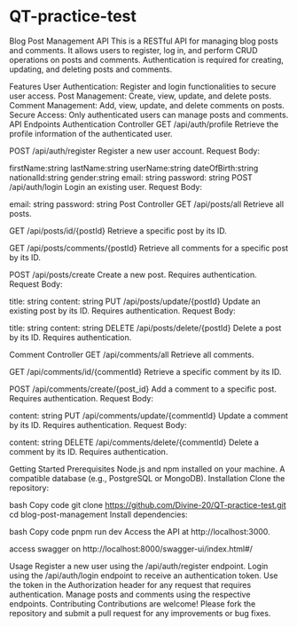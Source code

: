 # QT-practice-test
Blog Post Management API
This is a RESTful API for managing blog posts and comments. It allows users to register, log in, and perform CRUD operations on posts and comments. Authentication is required for creating, updating, and deleting posts and comments.

Features
User Authentication: Register and login functionalities to secure user access.
Post Management: Create, view, update, and delete posts.
Comment Management: Add, view, update, and delete comments on posts.
Secure Access: Only authenticated users can manage posts and comments.
API Endpoints
Authentication Controller
GET /api/auth/profile
Retrieve the profile information of the authenticated user.

POST /api/auth/register
Register a new user account.
Request Body:

firstName:string
lastName:string
userName:string
dateOfBirth:string
nationalId:string
gender:string
email: string
password: string
POST /api/auth/login
Login an existing user.
Request Body:

email: string
password: string
Post Controller
GET /api/posts/all
Retrieve all posts.

GET /api/posts/id/{postId}
Retrieve a specific post by its ID.

GET /api/posts/comments/{postId}
Retrieve all comments for a specific post by its ID.

POST /api/posts/create
Create a new post. Requires authentication.
Request Body:

title: string
content: string
PUT /api/posts/update/{postId}
Update an existing post by its ID. Requires authentication.
Request Body:

title: string
content: string
DELETE /api/posts/delete/{postId}
Delete a post by its ID. Requires authentication.

Comment Controller
GET /api/comments/all
Retrieve all comments.

GET /api/comments/id/{commentId}
Retrieve a specific comment by its ID.

POST /api/comments/create/{post_id}
Add a comment to a specific post. Requires authentication.
Request Body:

content: string
PUT /api/comments/update/{commentId}
Update a comment by its ID. Requires authentication.
Request Body:

content: string
DELETE /api/comments/delete/{commentId}
Delete a comment by its ID. Requires authentication.

Getting Started
Prerequisites
Node.js and npm installed on your machine.
A compatible database (e.g., PostgreSQL or MongoDB).
Installation
Clone the repository:

bash
Copy code
git clone https://github.com/Divine-20/QT-practice-test.git
cd blog-post-management
Install dependencies:

bash
Copy code
pnpm run dev
Access the API at http://localhost:3000.

access swagger on http://localhost:8000/swagger-ui/index.html#/

Usage
Register a new user using the /api/auth/register endpoint.
Login using the /api/auth/login endpoint to receive an authentication token.
Use the token in the Authorization header for any request that requires authentication.
Manage posts and comments using the respective endpoints.
Contributing
Contributions are welcome! Please fork the repository and submit a pull request for any improvements or bug fixes.

